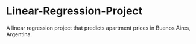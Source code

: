 # Linear-Regression-Project
A linear regression project that predicts apartment prices in Buenos Aires, Argentina.
